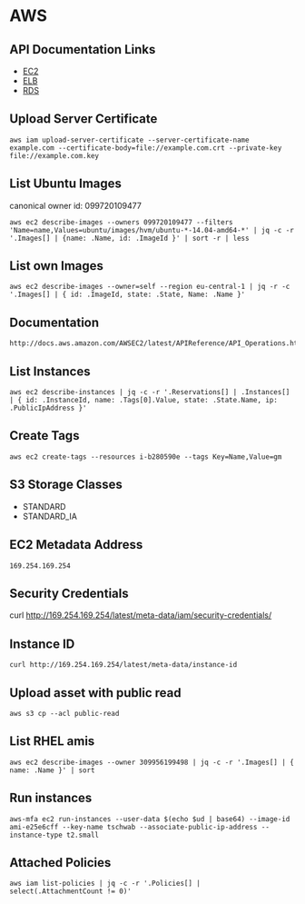 # AWS

## API Documentation Links

* [EC2](http://docs.aws.amazon.com/AWSEC2/latest/APIReference/API_Operations.html)
* [ELB](http://docs.aws.amazon.com/ElasticLoadBalancing/latest/APIReference/API_Operations.html)
* [RDS](http://docs.aws.amazon.com/AmazonRDS/latest/APIReference/API_Operations.html)

## Upload Server Certificate

	aws iam upload-server-certificate --server-certificate-name example.com --certificate-body=file://example.com.crt --private-key file://example.com.key

## List Ubuntu Images

canonical owner id: 099720109477

	aws ec2 describe-images --owners 099720109477 --filters 'Name=name,Values=ubuntu/images/hvm/ubuntu-*-14.04-amd64-*' | jq -c -r '.Images[] | {name: .Name, id: .ImageId }' | sort -r | less


## List own Images

	aws ec2 describe-images --owner=self --region eu-central-1 | jq -r -c '.Images[] | { id: .ImageId, state: .State, Name: .Name }'

## Documentation

	http://docs.aws.amazon.com/AWSEC2/latest/APIReference/API_Operations.html

## List Instances

	aws ec2 describe-instances | jq -c -r '.Reservations[] | .Instances[] | { id: .InstanceId, name: .Tags[0].Value, state: .State.Name, ip: .PublicIpAddress }'

## Create Tags

	aws ec2 create-tags --resources i-b280590e --tags Key=Name,Value=gm

## S3 Storage Classes

* STANDARD
* STANDARD_IA

## EC2 Metadata Address

	169.254.169.254

## Security Credentials

  curl http://169.254.169.254/latest/meta-data/iam/security-credentials/

## Instance ID

	curl http://169.254.169.254/latest/meta-data/instance-id

## Upload asset with public read

	aws s3 cp --acl public-read

## List RHEL amis

	aws ec2 describe-images --owner 309956199498 | jq -c -r '.Images[] | { name: .Name }' | sort

## Run instances

	aws-mfa ec2 run-instances --user-data $(echo $ud | base64) --image-id ami-e25e6cff --key-name tschwab --associate-public-ip-address --instance-type t2.small

## Attached Policies

	aws iam list-policies | jq -c -r '.Policies[] | select(.AttachmentCount != 0)'
